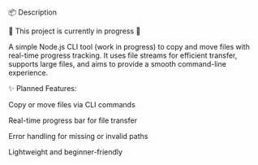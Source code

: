 📦 Description

🚧 This project is currently in progress 🚧

A simple Node.js CLI tool (work in progress) to copy and move files with real-time progress tracking. It uses file streams for efficient transfer, supports large files, and aims to provide a smooth command-line experience.

✨ Planned Features:

Copy or move files via CLI commands

Real-time progress bar for file transfer

Error handling for missing or invalid paths

Lightweight and beginner-friendly
